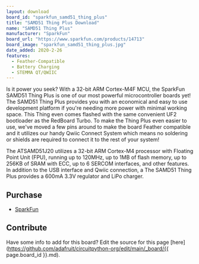 ```yaml
---
layout: download
board_id: "sparkfun_samd51_thing_plus"
title: "SAMD51 Thing Plus Download"
name: "SAMD51 Thing Plus"
manufacturer: "SparkFun"
board_url: "https://www.sparkfun.com/products/14713"
board_image: "sparkfun_samd51_thing_plus.jpg"
date_added: 2020-2-26
features:
  - Feather-Compatible
  - Battery Charging
  - STEMMA QT/QWIIC
---
```


Is it power you seek? With a 32-bit ARM Cortex-M4F MCU, the SparkFun SAMD51 Thing Plus is one of our most powerful microcontroller boards yet! The SAMD51 Thing Plus provides you with an economical and easy to use development platform if you're needing more power with minimal working space. This Thing even comes flashed with the same convenient UF2 bootloader as the RedBoard Turbo. To make the Thing Plus even easier to use, we've moved a few pins around to make the board Feather compatible and it utilizes our handy Qwiic Connect System which means no soldering or shields are required to connect it to the rest of your system!

The ATSAMD51J20 utilizes a 32-bit ARM Cortex-M4 processor with Floating Point Unit (FPU), running up to 120MHz, up to 1MB of flash memory, up to 256KB of SRAM with ECC, up to 6 SERCOM interfaces, and other features. In addition to the USB interface and Qwiic connection, a The SAMD51 Thing Plus provides a 600mA 3.3V regulator and LiPo charger.

## Purchase
* [SparkFun](https://www.sparkfun.com/products/14713)


## Contribute

Have some info to add for this board? Edit the source for this page [here](https://github.com/adafruit/circuitpython-org/edit/main/_board/{{ page.board_id }}.md).
